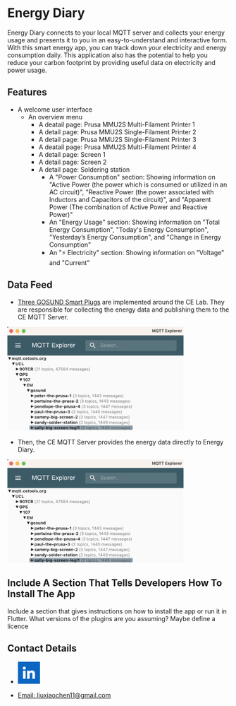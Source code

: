 # Energy Diary

Energy Diary connects to your local MQTT server and collects your energy usage and presents it to you in an easy-to-understand and interactive form. With this smart energy app, you can track down your electricity and energy consumption daily. This application also has the potential to help you reduce your carbon footprint by providing useful data on electricity and power usage.


## Features

- A welcome user interface
  -	An overview menu
    -	A deatail page: Prusa MMU2S Multi-Filament Printer 1
    - A detail page: Prusa MMU2S Single-Filament Printer 2
    - A detail page: Prusa MMU2S Single-Filament Printer 3
    - A deatail page: Prusa MMU2S Multi-Filament Printer 4
    - A detail page: Screen 1
    - A detail page: Screen 2
    - A detail page: Soldering station
      - A "Power Consumption" section: Showing information on "Active Power (the power which is consumed or utilized in an AC circuit)", "Reactive Power (the power associated with Inductors and Capacitors of the circuit)", and "Apparent Power (The combination of Active Power and Reactive Power)"
      - An "Energy Usage" section: Showing information on "Total Energy Consumption", "Today's Energy Consumption", "Yesterday’s Energy Consumption", and "Change in Energy Consumption"
      - An "⚡️ Electricity" section: Showing information on "Voltage" and "Current"
      
      
## Data Feed

- [Three GOSUND Smart Plugs](https://www.amazon.co.uk/Google-Control-Monitoring-Function-Required/dp/B0983HNB7M/ref=asc_df_B0983HNB7M/?tag=googshopuk-21&linkCode=df0&hvadid=535047026873&hvpos=&hvnetw=g&hvrand=7351062071157182144&hvpone=&hvptwo=&hvqmt=&hvdev=c&hvdvcmdl=&hvlocint=&hvlocphy=9044962&hvtargid=pla-1393506937628&psc=1&th=1&psc=1) are implemented around the CE Lab. They are responsible for collecting the energy data and publishing them to the CE MQTT Server. 

<img width="400" alt="image" src="https://github.com/LeoLiu5/EnergyDiary/blob/main/EnergyDiary/assets/mqtt.png">

- Then, the CE MQTT Server provides the energy data directly to Energy Diary.

<img width="400" alt="image" src="https://github.com/LeoLiu5/EnergyDiary/blob/main/EnergyDiary/assets/mqtt.png">


## Include A Section That Tells Developers How To Install The App

Include a section that gives instructions on how to install the app or run it in Flutter.  What versions of the plugins are you assuming?  Maybe define a licence


##  Contact Details

- <a href="www.linkedin.com/in/xiaochen-liu-60b056193"> <img width="50" alt="image" src="https://github.com/LeoLiu5/EnergyDiary/blob/main/EnergyDiary/assets/download.png">

- Email: liuxiaochen11@gmail.com
